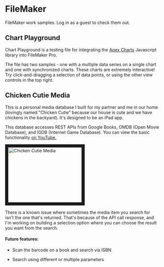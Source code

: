 # FileMaker
FileMaker work samples. Log in as a guest to check them out.

## Chart Playground

Chart Playground is a testing file for integrating the [Apex Charts](https://apexcharts.com) Javascript library into FileMaker Pro. 

The file has two samples - one with a multiple data series on a single chart and one with synchronized charts. These charts are extremely interactive! Try click-and-dragging a selection of data points, or using the other view controls in the top right.


## Chicken Cutie Media

This is a personal media database I built for my partner and me in our home (lovingly named "Chicken Cutie" because our house is cute and we have chickens in the backyard). It's designed to be an iPad app. 

This database accesses REST APIs from Google Books, OMDB (Open Movie Database), and IGDB (Internet Game Database). You can view the basic functionality [on YouTube.](https://www.youtube.com/watch?v=5VzAN9zurqg "Chicken Cutie Media")


<a href="http://www.youtube.com/watch?feature=player_embedded&v=5VzAN9zurqg
" target="_blank"><img src="http://img.youtube.com/vi/5VzAN9zurqg/0.jpg" 
alt="Chicken Cutie Media" width="240" height="180" border="10" /></a>

There is a known issue where sometimes the media item you search for isn't the one that's returned. That's because of the API call response, and I'm working on building a selection option where you can choose the result you want from the search.

#### Future features:
* Scan the barcode on a book and search via ISBN
+ Search using different or multiple parameters
